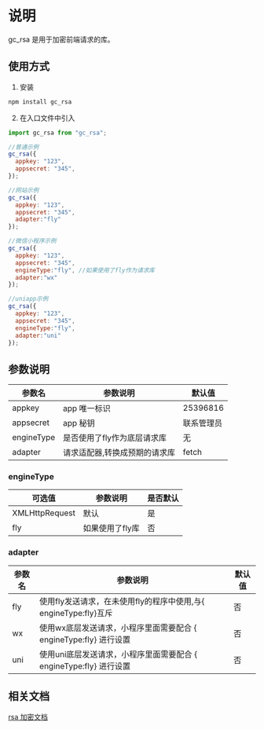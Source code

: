 # 说明

gc_rsa 是用于加密前端请求的库。

## 使用方式

1. 安装

```bash
npm install gc_rsa
```

2. 在入口文件中引入

```javascript
import gc_rsa from "gc_rsa";

//普通示例
gc_rsa({
  appkey: "123",
  appsecret: "345",
});

//网站示例
gc_rsa({
  appkey: "123",
  appsecret: "345",
  adapter:"fly"
});

//微信小程序示例
gc_rsa({
  appkey: "123",
  appsecret: "345",
  engineType:"fly", //如果使用了fly作为请求库
  adapter:"wx"
});

//uniapp示例
gc_rsa({
  appkey: "123",
  appsecret: "345",
  engineType:"fly",
  adapter:"uni"
});
```

## 参数说明

| 参数名     | 参数说明                      | 默认值     |
| ---------- | ----------------------------- | ---------- |
| appkey     | app 唯一标识                  | 25396816   |
| appsecret  | app 秘钥                      | 联系管理员 |
| engineType | 是否使用了fly作为底层请求库   | 无         |
| adapter    | 请求适配器,转换成预期的请求库 | fetch      |

### engineType

| 可选值         | 参数说明        | 是否默认 |
| -------------- | --------------- | -------- |
| XMLHttpRequest | 默认            | 是       |
| fly            | 如果使用了fly库 | 否       |

### adapter

| 参数名 | 参数说明                                                           | 默认值 |
| ------ | ------------------------------------------------------------------ | ------ |
| fly    | 使用fly发送请求，在未使用fly的程序中使用,与{ engineType:fly}互斥   | 否     |
| wx     | 使用wx底层发送请求，小程序里面需要配合 { engineType:fly} 进行设置  | 否     |
| uni    | 使用uni底层发送请求，小程序里面需要配合 { engineType:fly} 进行设置 | 否     |

## 相关文档

[rsa 加密文档](https://cf.ihotel.cn/pages/viewpage.action?pageId=24840611)
